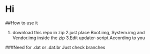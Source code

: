 # Hi 

 ##How to use it 
 1. download this repo in zip
 2.just place Boot.img, System.img and Vendor.img inside the zip
 3.Edit updater-script According to you
 
 ###Need for .dat or .dat.br Just check branches
